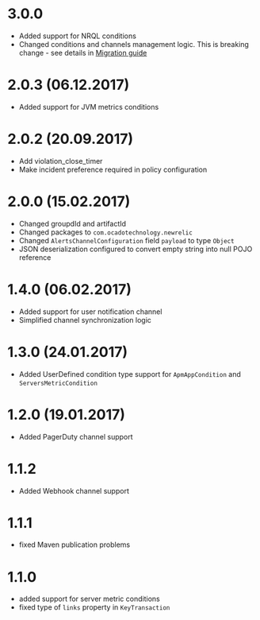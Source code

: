 # 3.0.0
- Added support for NRQL conditions
- Changed conditions and channels management logic. This is breaking change - see details in [Migration guide](MIGRATION.md)

# 2.0.3 (06.12.2017)
- Added support for JVM metrics conditions

# 2.0.2 (20.09.2017)
- Add violation_close_timer
- Make incident preference required in policy configuration

# 2.0.0 (15.02.2017)
- Changed groupdId and artifactId
- Changed packages to `com.ocadotechnology.newrelic`
- Changed `AlertsChannelConfiguration` field `payload` to type `Object`
- JSON deserialization configured to convert empty string into null POJO reference 

# 1.4.0 (06.02.2017)
- Added support for user notification channel 
- Simplified channel synchronization logic

# 1.3.0 (24.01.2017)
- Added UserDefined condition type support for `ApmAppCondition` and `ServersMetricCondition`

# 1.2.0 (19.01.2017)
- Added PagerDuty channel support

# 1.1.2
- Added Webhook channel support

# 1.1.1
- fixed Maven publication problems

# 1.1.0
- added support for server metric conditions
- fixed type of `links` property in `KeyTransaction` 
